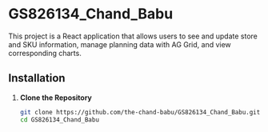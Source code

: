 # GS826134_Chand_Babu

This project is a React application that allows users to see and update store and SKU information, manage planning data with AG Grid, and view corresponding charts.

## Installation

1. **Clone the Repository**

   ```bash
   git clone https://github.com/the-chand-babu/GS826134_Chand_Babu.git
   cd GS826134_Chand_Babu
   ```
